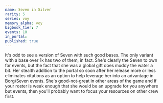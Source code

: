```yaml
---
name: Seven in Silver
rarity: 5
series: voy
memory_alpha: voy
bigbook_tier: 7
events: 10
in_portal:
published: true
---
```


It's odd to see a version of Seven with such good bases. The only variant with a base over 1k has two of them, in fact. She's clearly the Seven to own for events, but the fact that she was a global gift does muddy the water a bit. Her stealth addition to the portal so soon after her release more or less eliminates citations as an option to help leverage her into an advantage in Borg/Seven events. She's good-not-great in other areas of the game and if your roster is weak enough that she would be an upgrade for you anywhere but events, then you'll probably want to focus your resources on other crew first.

